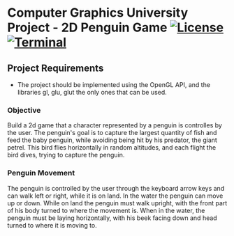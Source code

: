 # Computer Graphics University Project - 2D Penguin Game [![License](https://img.shields.io/badge/License-Apache%202.0-blue.svg)](https://opensource.org/licenses/Apache-2.0) [![Terminal](https://badgen.net/badge/icon/terminal?icon=terminal&label)](https://www.microsoft.com/en-us/windows)

## Project Requirements

- The project should be implemented using the OpenGL API, and the libraries gl, glu, glut the only ones that can be used.

### Objective

Build a 2d game that a character represented by a penguin is controlles by the user. The penguin's goal is to capture the largest quantity of fish and feed the baby penguin, while avoiding being hit by his predator, the giant petrel.
This bird flies horizontally in random altitudes, and each flight the bird dives, trying to capture the penguin.

### Penguin Movement

The penguin is controlled by the user through the keyboard arrow keys and can walk left or right, while it is on land. In the water the penguin can move up or down.
While on land the penguin must walk upright, with the front part of his body turned to where the movement is. When in the water, the penguin must be laying horizontally, with his beek facing down and head turned to where it is moving to.
